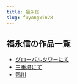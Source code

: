 ```yaml
---
title: 福永信
slug: fuyongxin28
---
```


## 福永信の作品一覧

- [グローバルタワーにて](gurobarutawanit-a50)
- [三重塔にて](sanzhongtanite-2e3)
- [鴨川](yachuan-0f5)
